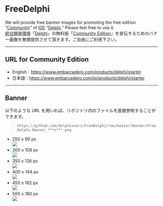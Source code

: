 # FreeDelphi
We will provide free banner images for promoting the free edition “[Community](https://www.embarcadero.com/products/delphi/starter)” of [IDE](https://en.wikipedia.org/wiki/Integrated_development_environment) “[Delphi](https://www.embarcadero.com/products/delphi).” Please feel free to use it.  
[統合開発環境](https://ja.wikipedia.org/wiki/%E7%B5%B1%E5%90%88%E9%96%8B%E7%99%BA%E7%92%B0%E5%A2%83)「[Delphi](https://www.embarcadero.com/jp/products/delphi)」の無料版「[Community Edition](https://www.embarcadero.com/jp/products/delphi/starter/)」を宣伝するためのバナー画像を無償提供させて頂きます。ご自由にご利用下さい。

----

## URL for Community Edition

* English：https://www.embarcadero.com/products/delphi/starter
* 日本語：https://www.embarcadero.com/jp/products/delphi/starter

----

## Banner
以下のような URL を用いれば、リボジトリ内のファイルを直接参照することができます。
> `https://github.com/delphiusers/FreeDelphi/raw/master/Banner/FreeDelphi-Banner_***x***.png`

* 250 x 90 px  
[![](https://github.com/delphiusers/FreeDelphi/raw/master/Banner/FreeDelphi-Banner_250x90.png)](https://github.com/delphiusers/FreeDelphi/raw/master/Banner/FreeDelphi-Banner_250x90.png)
* 300 x 108 px  
[![](https://github.com/delphiusers/FreeDelphi/raw/master/Banner/FreeDelphi-Banner_300x108.png)](https://github.com/delphiusers/FreeDelphi/raw/master/Banner/FreeDelphi-Banner_300x108.png)
* 350 x 126 px  
[![](https://github.com/delphiusers/FreeDelphi/raw/master/Banner/FreeDelphi-Banner_350x126.png)](https://github.com/delphiusers/FreeDelphi/raw/master/Banner/FreeDelphi-Banner_350x126.png)
* 400 x 144 px  
[![](https://github.com/delphiusers/FreeDelphi/raw/master/Banner/FreeDelphi-Banner_400x144.png)](https://github.com/delphiusers/FreeDelphi/raw/master/Banner/FreeDelphi-Banner_400x144.png)
* 450 x 162 px  
[![](https://github.com/delphiusers/FreeDelphi/raw/master/Banner/FreeDelphi-Banner_450x162.png)](https://github.com/delphiusers/FreeDelphi/raw/master/Banner/FreeDelphi-Banner_450x162.png)
* 500 x 180 px  
[![](https://github.com/delphiusers/FreeDelphi/raw/master/Banner/FreeDelphi-Banner_500x180.png)](https://github.com/delphiusers/FreeDelphi/raw/master/Banner/FreeDelphi-Banner_500x180.png)

